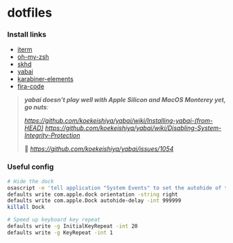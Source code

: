 # dotfiles

### Install links
- [iterm](https://github.com/gnachman/iTerm2)
- [oh-my-zsh](https://github.com/ohmyzsh/ohmyzsh)
- [skhd](https://github.com/koekeishiya/skhd)
- [yabai](https://github.com/koekeishiya/yabai)
- [karabiner-elements](https://github.com/pqrs-org/Karabiner-Elements)
- [fira-code](https://github.com/tonsky/FiraCode)

> _**yabai doesn't play well with Apple Silicon and MacOS Monterey yet, go nuts**:_
>
> _https://github.com/koekeishiya/yabai/wiki/Installing-yabai-(from-HEAD)_
> _https://github.com/koekeishiya/yabai/wiki/Disabling-System-Integrity-Protection_
>
> 🚀 _https://github.com/koekeishiya/yabai/issues/1054_

### Useful config

```bash
# Hide the dock
osascript -e 'tell application "System Events" to set the autohide of the dock preferences to true'
defaults write com.apple.dock orientation -string right
defaults write com.apple.Dock autohide-delay -int 999999
killall Dock

# Speed up keyboard key repeat
defaults write -g InitialKeyRepeat -int 20
defaults write -g KeyRepeat -int 1
```

